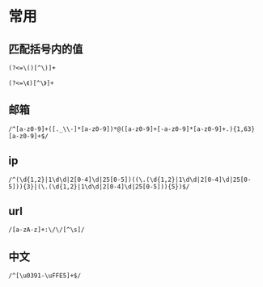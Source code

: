 # 常用

## 匹配括号内的值

`(?<=\()[^\)]+`

`(?<=\《)[^\》]+`

## 邮箱

`/^[a-z0-9]+([._\\-]*[a-z0-9])*@([a-z0-9]+[-a-z0-9]*[a-z0-9]+.){1,63}[a-z0-9]+$/`

## ip

`/^(\d{1,2}|1\d\d|2[0-4]\d|25[0-5])((\.(\d{1,2}|1\d\d|2[0-4]\d|25[0-5])){3}|(\.(\d{1,2}|1\d\d|2[0-4]\d|25[0-5])){5})$/`

## url

`/[a-zA-z]+:\/\/[^\s]/`

## 中文

`/^[\u0391-\uFFE5]+$/`
